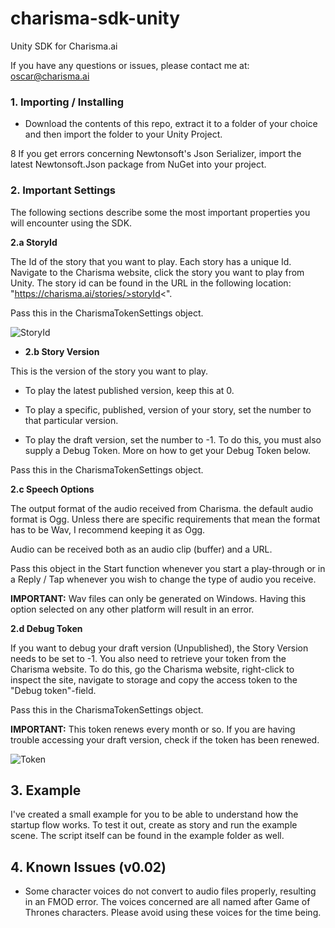 # charisma-sdk-unity
Unity SDK for Charisma.ai

If you have any questions or issues, please contact me at: oscar@charisma.ai

### 1. Importing / Installing

* Download the contents of this repo, extract it to a folder of your choice and then import the folder to your Unity Project. 

8 If you get errors concerning Newtonsoft's Json Serializer, import the latest Newtonsoft.Json package from NuGet into your project.

### 2. Important Settings 

The following sections describe some the most important properties you will encounter using the SDK.

  **2.a StoryId**
  
  The Id of the story that you want to play. Each story has a unique Id. Navigate to the Charisma website, click the story you want to play from Unity. The story id can be found in the URL in the following location: 
  "https://charisma.ai/stories/>storyId<". 
  
  Pass this in the CharismaTokenSettings object.
  
  ![StoryId](https://i.ibb.co/sPqS9n2/StoryId.png)
  
  * **2.b Story Version**
  
  This is the version of the story you want to play. 
  
  * To play the latest published version, keep this at 0. 
  
  * To play a specific, published, version of your story, set the number to that particular version. 
  
  * To play the draft version, set the number to -1. To do this, you must also supply a Debug Token. More on how to get your Debug Token below. 
  
   Pass this in the CharismaTokenSettings object.
  
  **2.c Speech Options**
  
  The output format of the audio received from Charisma. the default audio format is Ogg. 
  Unless there are specific requirements that mean the format has to be Wav, I recommend keeping it as Ogg. 
  
  Audio can be received both as an audio clip (buffer) and a URL.
  
  Pass this object in the Start function whenever you start a play-through or in a Reply / Tap whenever you wish to change the type of audio you receive.
  
  **IMPORTANT:** Wav files can only be generated on Windows. Having this option selected on any other platform will result in an error.
  
  **2.d Debug Token**
  
  If you want to debug your draft version (Unpublished), the Story Version needs to be set to -1. 
  You also need to retrieve your token from the Charisma website. To do this, go the Charisma website, right-click to inspect the site,
  navigate to storage and copy the access token to the "Debug token"-field.
  
   Pass this in the CharismaTokenSettings object.
  
  **IMPORTANT:** This token renews every month or so. If you are having trouble accessing your draft version, check if the token has been renewed.
  
  ![Token](https://i.ibb.co/hfJk0H7/Token.png)
  
## 3. Example

I've created a small example for you to be able to understand how the startup flow works. To test it out, create as story and run the example scene. 
The script itself can be found in the example folder as well.

## 4. Known Issues (v0.02)

* Some character voices do not convert to audio files properly, resulting in an FMOD error. The voices concerned are all named after Game of Thrones characters. Please avoid using these voices for the time being. 


